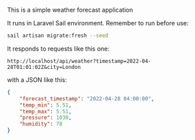This is a simple weather forecast application

It runs in Laravel Sail environment.
Remember to run before use:
```bash
sail artisan migrate:fresh --seed
```

It responds to requests like this one:
```
http://localhost/api/weather?timestamp=2022-04-28T01:01:02Z&city=London
```

with a JSON like this:
```json
{
    "forecast_timestamp": "2022-04-28 04:00:00",
    "temp_min": 5.51,
    "temp_max": 5.51,
    "pressure": 1030,
    "humidity": 78
}
```
